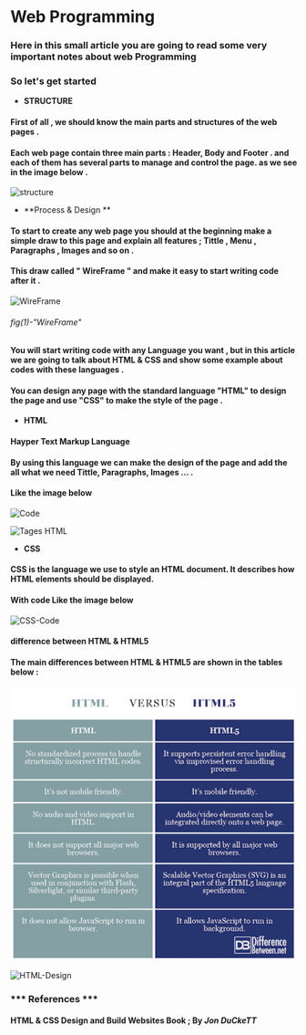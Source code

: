# Web Programming
### Here in this small article you are going to read some very important notes about web Programming
### So let's get started
- **STRUCTURE**
####  First of all , we should know the main parts and structures of the web pages . 
#### Each web page contain three main parts : Header, Body and Footer . and each of them has several parts to manage and control the page. as we see in the image below .
![structure](https://www.researchgate.net/profile/Muhammad-Pasha-6/publication/323869270/figure/fig3/AS:606182121164801@1521536488788/Structure-of-an-HTML5-Web-Page.png)

- **Process & Design **
#### To start to create any web page you should at the beginning make a simple draw to this page and explain all features ; Tittle , Menu , Paragraphs , Images and so on .
#### This draw called " WireFrame " and make it easy to start writing code after it .

![WireFrame](https://d1dlalugb0z2hd.cloudfront.net/handbooks/agile-handbook/wireframe/01-youtube-wireframe-example.png)
######  fig(1)-"WireFrame"

#### You will start writing code with any Language you want , but in this article we are going to talk about HTML & CSS and show some example about codes with these languages .


#### You can design any page with the standard language "HTML"  to design the page and use "CSS" to make the style of the page .

- **HTML**
####  Hayper Text Markup Language
#### By using this language we can make the design of the page and add the all what we need Tittle, Paragraphs, Images ...  .

#### Like the image below 
![Code](https://www.webhostingsecretrevealed.net/wp-content/uploads/html-codes.jpg)

![Tages HTML](https://d2h0cx97tjks2p.cloudfront.net/blogs/wp-content/uploads/sites/2/2020/07/HTML-Tags-df.jpg)

- **CSS**
#### CSS is the language we use to style an HTML document. It describes how HTML elements should be displayed.
#### With code Like the image below 
![CSS-Code](https://mdn.mozillademos.org/files/9461/css-declaration-small.png)


#### **difference between HTML & HTML5**

#### The main differences between HTML & HTML5 are shown in the tables below :
![difference](unnamed.jpg)

![HTML-Design](https://i0.wp.com/ipwithease.com/wp-content/uploads/2019/11/HTML4-VS-HTML5-DP.jpg)


### *** References ***

#### **HTML & CSS Design and Build Websites Book** ; By ***Jon DuCkeTT***
